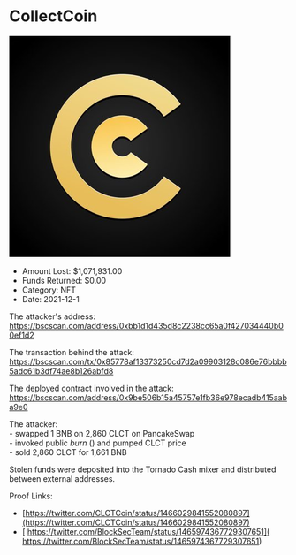 # CollectCoin
![CollectCoin](/rektimages/CollectCoin.png)
- Amount Lost: $1,071,931.00
- Funds Returned: $0.00
- Category: NFT
- Date: 2021-12-1

The attacker's address:  
https://bscscan.com/address/0xbb1d1d435d8c2238cc65a0f427034440b00ef1d2  
  
The transaction behind the attack:  
https://bscscan.com/tx/0x85778af13373250cd7d2a09903128c086e76bbbb5adc61b3df74ae8b126abfd8  
  
The deployed contract involved in the attack:  
https://bscscan.com/address/0x9be506b15a45757e1fb36e978ecadb415aaba9e0  
  
The attacker:  
\- swapped 1 BNB on 2,860 CLCT on PancakeSwap  
\- invoked public _burn_ () and pumped CLCT price  
\- sold 2,860 CLCT for 1,661 BNB  
  
Stolen funds were deposited into the Tornado Cash mixer and distributed between external addresses.


Proof Links:
- [https://twitter.com/CLCTCoin/status/1466029841552080897](https://twitter.com/CLCTCoin/status/1466029841552080897)
- [ https://twitter.com/BlockSecTeam/status/1465974367729307651]( https://twitter.com/BlockSecTeam/status/1465974367729307651)


